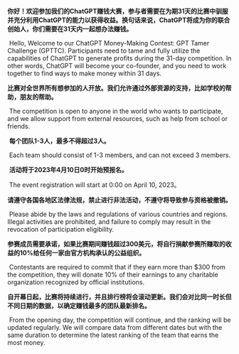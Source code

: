**你好！欢迎参加我们的ChatGPT赚钱大赛，参与者需要在为期31天的比赛中驯服并充分利用ChatGPT的能力以获得收益。换句话来说，ChatGPT将成为你的联合创始人，你们需要在31天内一起想办法赚钱。**

​          Hello, Welcome to our ChatGPT Money-Making Contest: GPT Tamer Challenge (GPTTC). Participants need to tame and fully utilize the capabilities of ChatGPT to generate profits during the 31-day competition. In other words, ChatGPT will become your co-founder, and you need to work together to find ways to make money within 31 days.

​         **比赛对全世界所有想参加的人开放。我们允许通过外部资源的支持，比如学校的帮助，朋友的帮助。**

​         The competition is open to anyone in the world who wants to participate, and we allow support from external resources, such as help from school or friends.

​         **每个团队1-3人，最多不得超过3人。**

​         Each team should consist of 1-3 members, and can not exceed 3 members.

​         **活动将于2023年4月10日0时开始预报名。**

​         The event registration will start at 0:00 on April 10, 2023。

​         **请遵守各国各地区法律法规，禁止进行非法活动，不遵守将导致参与资格被撤销。**

​         Please abide by the laws and regulations of various countries and regions. Illegal activities are prohibited, and failure to comply may result in the revocation of participation eligibility.

​         **参赛成员需要承诺，如果比赛期间赚钱超过300美元，将自行捐献参赛所赚取的收益的10%给任何一家由官方机构承认的公益组织。**

​         Contestants are required to commit that if they earn more than $300 from the competition, they will donate 10% of their earnings to any charitable organization recognized by official institutions.

​         **自开幕日起，比赛将持续进行，并且排行榜将会滚动更新。我们会对比同一时长但不同日期的数据，以确定赚钱最多的团队最新排名。**

​         From the opening day, the competition will continue, and the ranking will be updated regularly. We will compare data from different dates but with the same duration to determine the latest ranking of the team that earns the most money.